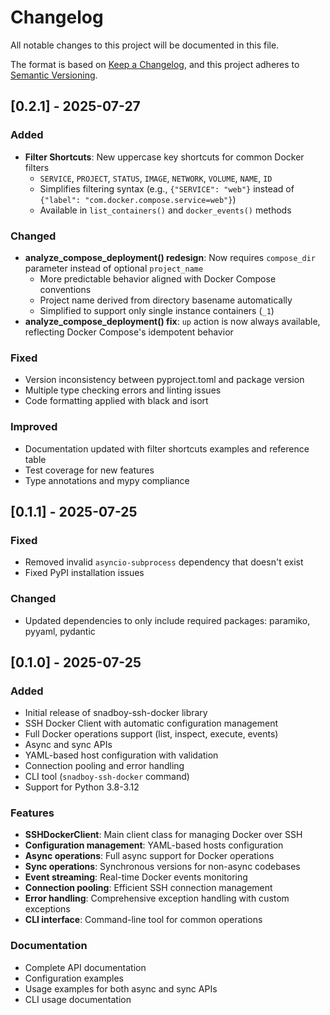 # Changelog

All notable changes to this project will be documented in this file.

The format is based on [Keep a Changelog](https://keepachangelog.com/en/1.0.0/),
and this project adheres to [Semantic Versioning](https://semver.org/spec/v2.0.0.html).

## [0.2.1] - 2025-07-27

### Added
- **Filter Shortcuts**: New uppercase key shortcuts for common Docker filters
  - `SERVICE`, `PROJECT`, `STATUS`, `IMAGE`, `NETWORK`, `VOLUME`, `NAME`, `ID`
  - Simplifies filtering syntax (e.g., `{"SERVICE": "web"}` instead of `{"label": "com.docker.compose.service=web"}`)
  - Available in `list_containers()` and `docker_events()` methods

### Changed
- **analyze_compose_deployment() redesign**: Now requires `compose_dir` parameter instead of optional `project_name`
  - More predictable behavior aligned with Docker Compose conventions
  - Project name derived from directory basename automatically
  - Simplified to support only single instance containers (`_1`)
- **analyze_compose_deployment() fix**: `up` action is now always available, reflecting Docker Compose's idempotent behavior

### Fixed
- Version inconsistency between pyproject.toml and package version
- Multiple type checking errors and linting issues
- Code formatting applied with black and isort

### Improved
- Documentation updated with filter shortcuts examples and reference table
- Test coverage for new features
- Type annotations and mypy compliance

## [0.1.1] - 2025-07-25

### Fixed
- Removed invalid `asyncio-subprocess` dependency that doesn't exist
- Fixed PyPI installation issues

### Changed
- Updated dependencies to only include required packages: paramiko, pyyaml, pydantic

## [0.1.0] - 2025-07-25

### Added
- Initial release of snadboy-ssh-docker library
- SSH Docker Client with automatic configuration management
- Full Docker operations support (list, inspect, execute, events)
- Async and sync APIs
- YAML-based host configuration with validation
- Connection pooling and error handling
- CLI tool (`snadboy-ssh-docker` command)
- Support for Python 3.8-3.12

### Features
- **SSHDockerClient**: Main client class for managing Docker over SSH
- **Configuration management**: YAML-based hosts configuration
- **Async operations**: Full async support for Docker operations
- **Sync operations**: Synchronous versions for non-async codebases
- **Event streaming**: Real-time Docker events monitoring
- **Connection pooling**: Efficient SSH connection management
- **Error handling**: Comprehensive exception handling with custom exceptions
- **CLI interface**: Command-line tool for common operations

### Documentation
- Complete API documentation
- Configuration examples
- Usage examples for both async and sync APIs
- CLI usage documentation